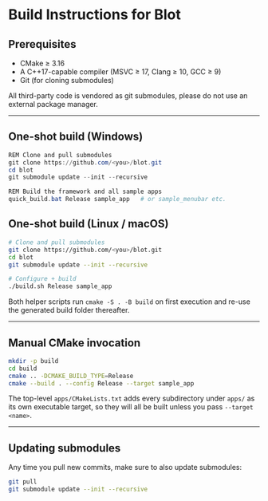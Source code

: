 # Build Instructions for Blot

## Prerequisites

* CMake ≥ 3.16
* A C++17-capable compiler (MSVC ≥ 17, Clang ≥ 10, GCC ≥ 9)
* Git (for cloning submodules)

All third-party code is vendored as git submodules, please do not use an external package manager.

---

## One-shot build (Windows)

```powershell
REM Clone and pull submodules
git clone https://github.com/<you>/blot.git
cd blot
git submodule update --init --recursive

REM Build the framework and all sample apps
quick_build.bat Release sample_app   # or sample_menubar etc.
```

## One-shot build (Linux / macOS)

```bash
# Clone and pull submodules
git clone https://github.com/<you>/blot.git
cd blot
git submodule update --init --recursive

# Configure + build
./build.sh Release sample_app
```

Both helper scripts run `cmake -S . -B build` on first execution and re-use the generated build folder thereafter.

---

## Manual CMake invocation

```bash
mkdir -p build
cd build
cmake .. -DCMAKE_BUILD_TYPE=Release
cmake --build . --config Release --target sample_app
```

The top-level `apps/CMakeLists.txt` adds every subdirectory under `apps/` as its own executable target, so they will all be built unless you pass `--target <name>`.

---

## Updating submodules

Any time you pull new commits, make sure to also update submodules:

```bash
git pull
git submodule update --init --recursive
``` 